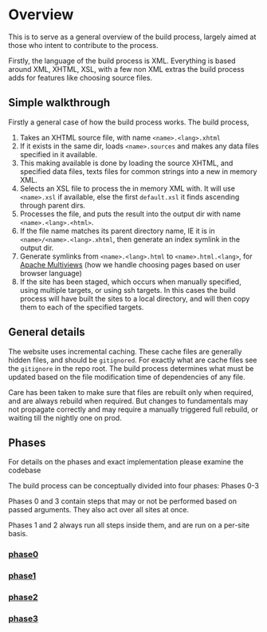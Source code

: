 # Overview

This is to serve as a general overview of the build process, largely aimed at those who intent to contribute to the process.

Firstly, the language of the build process is XML. Everything is based around XML, XHTML, XSL, with a few non XML extras the build process adds for features like choosing source files.

## Simple walkthrough

Firstly a general case of how the build process works. The build process,

1. Takes an XHTML source file, with name `<name>.<lang>.xhtml`
2. If it exists in the same dir, loads `<name>.sources` and makes any data files specified in it available.
3. This making available is done by loading the source XHTML, and specified data files, texts files for common strings into a new in memory XML.
4. Selects an XSL file to process the in memory XML with. It will use `<name>.xsl` if available, else the first `default.xsl` it finds ascending through parent dirs.
5. Processes the file, and puts the result into the output dir with name `<name>.<lang>.<html>`.
6. If the file name matches its parent directory name, IE it is in `<name>/<name>.<lang>.xhtml`, then generate an index symlink in the output dir.
7. Generate symlinks from `<name>.<lang>.html` to `<name>.html.<lang>`, for [Apache Multiviews](https://httpd.apache.org/docs/current/content-negotiation.html) (how we handle choosing pages based on user browser language)
8. If the site has been staged, which occurs when manually specified, using multiple targets, or using ssh targets. In this cases the build process will have built the sites to a local directory, and will then copy them to each of the specified targets.

## General details

The website uses incremental caching. These cache files are generally hidden files, and should be `gitignored`. For exactly what are cache files see the `gitignore` in the repo root. The build process determines what must be updated based on the file modification time of dependencies of any file.

Care has been taken to make sure that files are rebuilt only when required, and are always rebuild when required. But changes to fundamentals may not propagate correctly and may require a manually triggered full rebuild, or waiting till the nightly one on prod.

## Phases

For details on the phases and exact implementation please examine the codebase

The build process can be conceptually divided into four phases: Phases 0-3

Phases 0 and 3 contain steps that may or not be performed based on passed arguments. They also act over all sites at once.

Phases 1 and 2 always run all steps inside them, and are run on a per-site basis.

### [phase0](./phase0.md)

### [phase1](./phase1.md)

### [phase2](./phase2.md)

### [phase3](./phase3.md)
